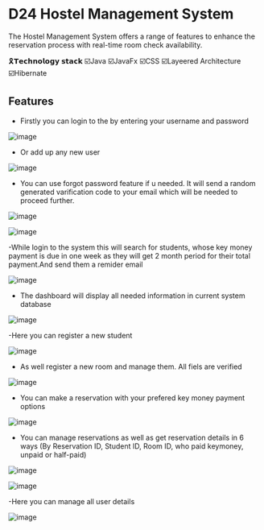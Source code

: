 # D24 Hostel Management System

The Hostel Management System offers a range of features to enhance the reservation process with real-time room check availability.

🎗️𝗧𝗲𝗰𝗵𝗻𝗼𝗹𝗼𝗴𝘆 𝘀𝘁𝗮𝗰𝗸
☑️Java
☑️JavaFx
☑️CSS
☑️Layeered Architecture 
☑️Hibernate

## Features

- Firstly you can login to the by entering your username and password


![image](./Screenshot/Screenshot%20(460).png)
- Or add up any new user

![image](./Screenshot/Screenshot%20(463).png)

- You can use forgot password feature if u needed. It will send a random generated varification code to your email which will be needed to proceed further. 


![image](./Screenshot/Screenshot%20(461).png)


![image](./Screenshot/Screenshot%20(464).png)

-While login to the system this will search for students, whose key money payment is due in one week as they will get 2 month period for their total payment.And send them a remider email

![image](./Screenshot/Screenshot%20(476).png)

- The dashboard will display all needed information in current system database

![image](./Screenshot/Screenshot%20(478).png)

-Here you can register a new student 

![image](./Screenshot/Screenshot%20(466).png)

- As well register a new room and manage them. All fiels are verified

![image](./Screenshot/Screenshot%20(479).png)

- You can make a reservation with your prefered key money payment options

![image](./Screenshot/Screenshot%20(480).png)

- You can manage reservations as well as get reservation details in 6 ways (By Reservation ID, Student ID, Room ID, who paid keymoney, unpaid or half-paid)

![image](./Screenshot/Screenshot%20(474).png)

![image](./Screenshot/Screenshot%20(481).png)

-Here you can manage all user details

![image](./Screenshot/Screenshot%20(475).png)



